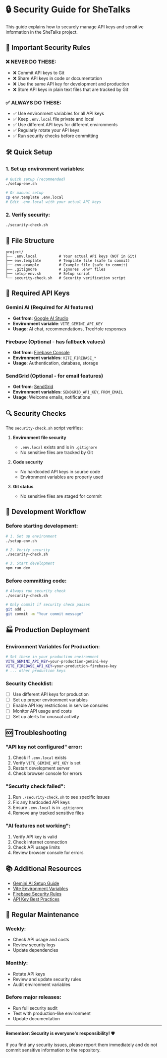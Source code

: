 # 🔒 Security Guide for SheTalks

This guide explains how to securely manage API keys and sensitive information in the SheTalks project.

## 🚨 Important Security Rules

### ❌ NEVER DO THESE:
- ❌ Commit API keys to Git
- ❌ Share API keys in code or documentation
- ❌ Use the same API key for development and production
- ❌ Store API keys in plain text files that are tracked by Git

### ✅ ALWAYS DO THESE:
- ✅ Use environment variables for all API keys
- ✅ Keep `.env.local` file private and local
- ✅ Use different API keys for different environments
- ✅ Regularly rotate your API keys
- ✅ Run security checks before committing

## 🛠️ Quick Setup

### 1. Set up environment variables:
```bash
# Quick setup (recommended)
./setup-env.sh

# Or manual setup
cp env.template .env.local
# Edit .env.local with your actual API keys
```

### 2. Verify security:
```bash
./security-check.sh
```

## 📁 File Structure

```
project/
├── .env.local          # Your actual API keys (NOT in Git)
├── env.template        # Template file (safe to commit)
├── env.example         # Example file (safe to commit)
├── .gitignore          # Ignores .env* files
├── setup-env.sh        # Setup script
└── security-check.sh   # Security verification script
```

## 🔑 Required API Keys

### Gemini AI (Required for AI features)
- **Get from**: [Google AI Studio](https://makersuite.google.com/app/apikey)
- **Environment variable**: `VITE_GEMINI_API_KEY`
- **Usage**: AI chat, recommendations, TreeHole responses

### Firebase (Optional - has fallback values)
- **Get from**: [Firebase Console](https://console.firebase.google.com/)
- **Environment variables**: `VITE_FIREBASE_*`
- **Usage**: Authentication, database, storage

### SendGrid (Optional - for email features)
- **Get from**: [SendGrid](https://app.sendgrid.com/)
- **Environment variables**: `SENDGRID_API_KEY`, `FROM_EMAIL`
- **Usage**: Welcome emails, notifications

## 🔍 Security Checks

The `security-check.sh` script verifies:

1. **Environment file security**
   - `.env.local` exists and is in `.gitignore`
   - No sensitive files are tracked by Git

2. **Code security**
   - No hardcoded API keys in source code
   - Environment variables are properly used

3. **Git status**
   - No sensitive files are staged for commit

## 🚀 Development Workflow

### Before starting development:
```bash
# 1. Set up environment
./setup-env.sh

# 2. Verify security
./security-check.sh

# 3. Start development
npm run dev
```

### Before committing code:
```bash
# Always run security check
./security-check.sh

# Only commit if security check passes
git add .
git commit -m "Your commit message"
```

## 🏭 Production Deployment

### Environment Variables for Production:
```bash
# Set these in your production environment
VITE_GEMINI_API_KEY=your-production-gemini-key
VITE_FIREBASE_API_KEY=your-production-firebase-key
# ... other production keys
```

### Security Checklist:
- [ ] Use different API keys for production
- [ ] Set up proper environment variables
- [ ] Enable API key restrictions in service consoles
- [ ] Monitor API usage and costs
- [ ] Set up alerts for unusual activity

## 🆘 Troubleshooting

### "API key not configured" error:
1. Check if `.env.local` exists
2. Verify `VITE_GEMINI_API_KEY` is set
3. Restart development server
4. Check browser console for errors

### "Security check failed":
1. Run `./security-check.sh` to see specific issues
2. Fix any hardcoded API keys
3. Ensure `.env.local` is in `.gitignore`
4. Remove any tracked sensitive files

### "AI features not working":
1. Verify API key is valid
2. Check internet connection
3. Check API usage limits
4. Review browser console for errors

## 📚 Additional Resources

- [Gemini AI Setup Guide](GEMINI_AI_SETUP.md)
- [Vite Environment Variables](https://vitejs.dev/guide/env-and-mode.html)
- [Firebase Security Rules](https://firebase.google.com/docs/rules)
- [API Key Best Practices](https://cloud.google.com/docs/authentication/api-keys)

## 🔄 Regular Maintenance

### Weekly:
- Check API usage and costs
- Review security logs
- Update dependencies

### Monthly:
- Rotate API keys
- Review and update security rules
- Audit environment variables

### Before major releases:
- Run full security audit
- Test with production-like environment
- Update documentation

---

**Remember: Security is everyone's responsibility!** 🛡️

If you find any security issues, please report them immediately and do not commit sensitive information to the repository.
